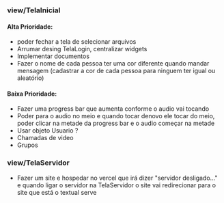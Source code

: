 ### view/TelaInicial

#### Alta Prioridade:

- poder fechar a tela de selecionar arquivos
- Arrumar desing TelaLogin, centralizar widgets
- Implementar documentos
- Fazer o nome de cada pessoa ter uma cor diferente quando mandar mensagem (cadastrar a cor de cada pessoa para ninguem ter igual ou aleatório)

#### Baixa Prioridade:

- Fazer uma progress bar que aumenta conforme o audio vai tocando
- Poder para o audio no meio e quando tocar denovo ele tocar do meio, poder clicar na metade da progress bar e o audio começar na metade
- Usar objeto Usuario ?
- Chamadas de video
- Grupos


### view/TelaServidor

- Fazer um site e hospedar no vercel que irá dizer "servidor desligado..." e quando ligar o servidor na TelaServidor o site vai redirecionar para o site que está o textual serve  